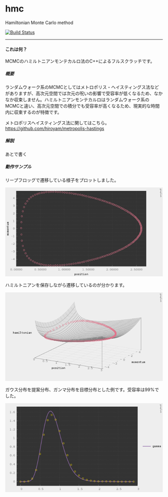 # hmc

Hamiltonian Monte Carlo method

[![Build Status](https://travis-ci.org/hiroyam/hmc.svg?branch=master)](https://travis-ci.org/hiroyam/hmc)

---

#### これは何？

MCMCのハミルトニアンモンテカルロ法のC++によるフルスクラッチです。

##### 概要

ランダムウォーク系のMCMCとしてはメトロポリス・ヘイスティングス法などがありますが、高次元空間では次元の呪いの影響で受容率が低くなるため、なかなか収束しません。ハミルトニアンモンテカルロはランダムウォーク系のMCMCと違い、高次元空間での積分でも受容率が高くなるため、現実的な時間内に収束するのが特徴です。

メトロポリスヘイスティングス法に関してはこちら。  
https://github.com/hiroyam/metropolis-hastings

##### 解説

あとで書く

##### 動作サンプル

リープフロッグで遷移している様子をプロットしました。

![](images/plot1.png)

ハミルトニアンを保存しながら遷移しているのが分かります。

![](images/plot2.png)

ガウス分布を提案分布、ガンマ分布を目標分布とした例です。受容率は99%でした。

![](images/plot3.png)
